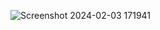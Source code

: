 ![Screenshot 2024-02-03 171941](https://github.com/llucio99/calendar/assets/77343157/62c8ecb2-6cc7-4ede-a9fd-0f1129cea25f)
